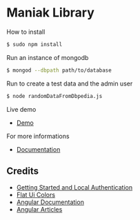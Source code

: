 # Maniak Library



How to install 

```sh
$ sudo npm install
```

Run an instance of mongodb
```sh
$ mongod --dbpath path/to/database
```

Run to create a test data and the admin user
```sh
$ node randomDataFromDbpedia.js 
```

Live demo
- [Demo](http://92.222.34.47:8080/)

For more informations
- [Documentation](http://dchar.co/lab/maniak/doc)


## Credits

- [Getting Started and Local Authentication](http://scotch.io/tutorials/javascript/easy-node-authentication-setup-and-local)
- [Flat Ui Colors](http://flatuicolors.com/)
- [Angular Documentation](https://docs.angularjs.org/api)
- [Angular Articles](https://scotch.io/tag/angular-jsl)

